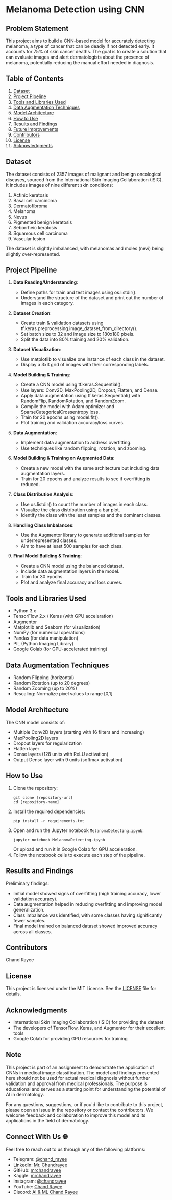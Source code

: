 # Melanoma Detection using CNN

## Problem Statement
This project aims to build a CNN-based model for accurately detecting melanoma, a type of cancer that can be deadly if not detected early. It accounts for 75% of skin cancer deaths. The goal is to create a solution that can evaluate images and alert dermatologists about the presence of melanoma, potentially reducing the manual effort needed in diagnosis.

## Table of Contents
1. [Dataset](#dataset)
2. [Project Pipeline](#project-pipeline)
3. [Tools and Libraries Used](#tools-and-libraries-used)
4. [Data Augmentation Techniques](#data-augmentation-techniques)
5. [Model Architecture](#model-architecture)
6. [How to Use](#how-to-use)
7. [Results and Findings](#results-and-findings)
8. [Future Improvements](#future-improvements)
9. [Contributors](#contributors)
10. [License](#license)
11. [Acknowledgments](#acknowledgments)

## Dataset
The dataset consists of 2357 images of malignant and benign oncological diseases, sourced from the International Skin Imaging Collaboration (ISIC). It includes images of nine different skin conditions:

1. Actinic keratosis
2. Basal cell carcinoma
3. Dermatofibroma
4. Melanoma
5. Nevus
6. Pigmented benign keratosis
7. Seborrheic keratosis
8. Squamous cell carcinoma
9. Vascular lesion

The dataset is slightly imbalanced, with melanomas and moles (nevi) being slightly over-represented.

## Project Pipeline

1. **Data Reading/Understanding**: 
   - Define paths for train and test images using os.listdir().
   - Understand the structure of the dataset and print out the number of images in each category.

2. **Dataset Creation**: 
   - Create train & validation datasets using tf.keras.preprocessing.image_dataset_from_directory().
   - Set batch size to 32 and image size to 180x180 pixels.
   - Split the data into 80% training and 20% validation.

3. **Dataset Visualization**: 
   - Use matplotlib to visualize one instance of each class in the dataset.
   - Display a 3x3 grid of images with their corresponding labels.

4. **Model Building & Training**:
   - Create a CNN model using tf.keras.Sequential().
   - Use layers: Conv2D, MaxPooling2D, Dropout, Flatten, and Dense.
   - Apply data augmentation using tf.keras.Sequential() with RandomFlip, RandomRotation, and RandomZoom.
   - Compile the model with Adam optimizer and SparseCategoricalCrossentropy loss.
   - Train for 20 epochs using model.fit().
   - Plot training and validation accuracy/loss curves.

5. **Data Augmentation**: 
   - Implement data augmentation to address overfitting.
   - Use techniques like random flipping, rotation, and zooming.

6. **Model Building & Training on Augmented Data**:
   - Create a new model with the same architecture but including data augmentation layers.
   - Train for 20 epochs and analyze results to see if overfitting is reduced.

7. **Class Distribution Analysis**:
   - Use os.listdir() to count the number of images in each class.
   - Visualize the class distribution using a bar plot.
   - Identify the class with the least samples and the dominant classes.

8. **Handling Class Imbalances**: 
   - Use the Augmentor library to generate additional samples for underrepresented classes.
   - Aim to have at least 500 samples for each class.

9. **Final Model Building & Training**:
   - Create a CNN model using the balanced dataset.
   - Include data augmentation layers in the model.
   - Train for 30 epochs.
   - Plot and analyze final accuracy and loss curves.

## Tools and Libraries Used
- Python 3.x
- TensorFlow 2.x / Keras (with GPU acceleration)
- Augmentor
- Matplotlib and Seaborn (for visualization)
- NumPy (for numerical operations)
- Pandas (for data manipulation)
- PIL (Python Imaging Library)
- Google Colab (for GPU-accelerated training)

## Data Augmentation Techniques
- Random Flipping (horizontal)
- Random Rotation (up to 20 degrees)
- Random Zooming (up to 20%)
- Rescaling: Normalize pixel values to range [0,1]

## Model Architecture
The CNN model consists of:
- Multiple Conv2D layers (starting with 16 filters and increasing)
- MaxPooling2D layers
- Dropout layers for regularization
- Flatten layer
- Dense layers (128 units with ReLU activation)
- Output Dense layer with 9 units (softmax activation)

## How to Use
1. Clone the repository:
   ```
   git clone [repository-url]
   cd [repository-name]
   ```
2. Install the required dependencies:
   ```
   pip install -r requirements.txt
   ```
3. Open and run the Jupyter notebook `MelanomaDetecting.ipynb`:
   ```
   jupyter notebook MelanomaDetecting.ipynb
   ```
   Or upload and run it in Google Colab for GPU acceleration.
4. Follow the notebook cells to execute each step of the pipeline.

## Results and Findings

Preliminary findings:
- Initial model showed signs of overfitting (high training accuracy, lower validation accuracy).
- Data augmentation helped in reducing overfitting and improving model generalization.
- Class imbalance was identified, with some classes having significantly fewer samples.
- Final model trained on balanced dataset showed improved accuracy across all classes.



## Contributors
Chand Rayee

## License
This project is licensed under the MIT License. See the [LICENSE](LICENSE) file for details.

## Acknowledgments
- International Skin Imaging Collaboration (ISIC) for providing the dataset
- The developers of TensorFlow, Keras, and Augmentor for their excellent tools
- Google Colab for providing GPU resources for training

## Note
This project is part of an assignment to demonstrate the application of CNNs in medical image classification. The model and findings presented here should not be used for actual medical diagnosis without further validation and approval from medical professionals. The purpose is educational and serves as a starting point for understanding the potential of AI in dermatology.

For any questions, suggestions, or if you'd like to contribute to this project, please open an issue in the repository or contact the contributors. We welcome feedback and collaboration to improve this model and its applications in the field of dermatology.

## Connect With Us 🌐

Feel free to reach out to us through any of the following platforms:

- Telegram: [@chand_rayee](https://t.me/chand_rayee)
- LinkedIn: [Mr. Chandrayee](https://www.linkedin.com/in/mrchandrayee/)
- GitHub: [mrchandrayee](https://github.com/mrchandrayee)
- Kaggle: [mrchandrayee](https://www.kaggle.com/mrchandrayee)
- Instagram: [@chandrayee](https://www.instagram.com/chandrayee/)
- YouTube: [Chand Rayee](https://www.youtube.com/channel/UCcM2HEX1YXcWjk2AK0hgyFg)
- Discord: [AI & ML Chand Rayee](https://discord.gg/SXs6Wf8c)
